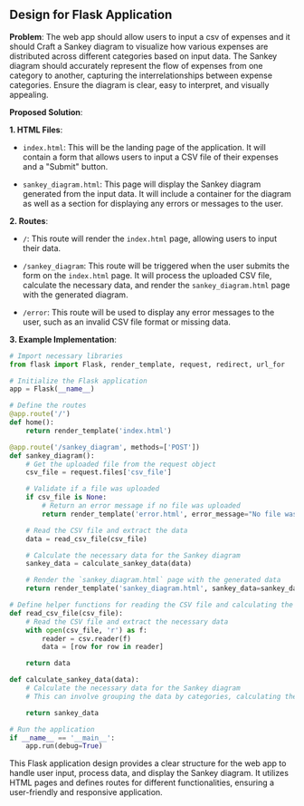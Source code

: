 ## Design for Flask Application

**Problem**: 
The web app should allow users to input a csv of expenses and it should Craft a Sankey diagram to visualize how various expenses are distributed across different categories based on input data. The Sankey diagram should accurately represent the flow of expenses from one category to another, capturing the interrelationships between expense categories. Ensure the diagram is clear, easy to interpret, and visually appealing.

**Proposed Solution**:

**1. HTML Files**:

- `index.html`: This will be the landing page of the application. It will contain a form that allows users to input a CSV file of their expenses and a "Submit" button.

- `sankey_diagram.html`: This page will display the Sankey diagram generated from the input data. It will include a container for the diagram as well as a section for displaying any errors or messages to the user.

**2. Routes**:

- `/`: This route will render the `index.html` page, allowing users to input their data.

- `/sankey_diagram`: This route will be triggered when the user submits the form on the `index.html` page. It will process the uploaded CSV file, calculate the necessary data, and render the `sankey_diagram.html` page with the generated diagram.

- `/error`: This route will be used to display any error messages to the user, such as an invalid CSV file format or missing data.

**3. Example Implementation**:

```python
# Import necessary libraries
from flask import Flask, render_template, request, redirect, url_for

# Initialize the Flask application
app = Flask(__name__)

# Define the routes
@app.route('/')
def home():
    return render_template('index.html')

@app.route('/sankey_diagram', methods=['POST'])
def sankey_diagram():
    # Get the uploaded file from the request object
    csv_file = request.files['csv_file']

    # Validate if a file was uploaded
    if csv_file is None:
        # Return an error message if no file was uploaded
        return render_template('error.html', error_message="No file was uploaded.")

    # Read the CSV file and extract the data
    data = read_csv_file(csv_file)

    # Calculate the necessary data for the Sankey diagram
    sankey_data = calculate_sankey_data(data)

    # Render the `sankey_diagram.html` page with the generated data
    return render_template('sankey_diagram.html', sankey_data=sankey_data)

# Define helper functions for reading the CSV file and calculating the sankey data
def read_csv_file(csv_file):
    # Read the CSV file and extract the necessary data
    with open(csv_file, 'r') as f:
        reader = csv.reader(f)
        data = [row for row in reader]

    return data

def calculate_sankey_data(data):
    # Calculate the necessary data for the Sankey diagram
    # This can involve grouping the data by categories, calculating the flow between categories, etc.

    return sankey_data

# Run the application
if __name__ == '__main__':
    app.run(debug=True)
```

This Flask application design provides a clear structure for the web app to handle user input, process data, and display the Sankey diagram. It utilizes HTML pages and defines routes for different functionalities, ensuring a user-friendly and responsive application.